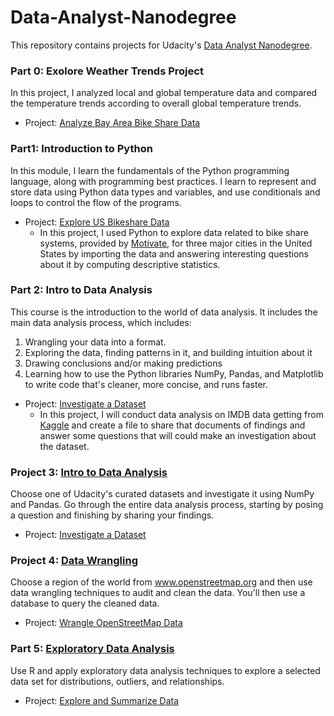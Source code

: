 # Data-Analyst-Nanodegree


This repository contains projects for Udacity's [Data Analyst Nanodegree](https://www.udacity.com/course/data-analyst-nanodegree--nd002).

### Part 0: Exolore Weather Trends Project
In this project, I analyzed local and global temperature data and compared the temperature trends according to overall global temperature trends.

- Project: [Analyze Bay Area Bike Share Data]()

### Part1: Introduction to Python
In this module, I learn the fundamentals of the Python programming language, along with programming best practices. I learn to represent and store data using Python data types and variables, and use conditionals and loops to control the flow of the programs.

- Project: [Explore US Bikeshare Data](https://www.udacity.com/course/intro-to-descriptive-statistics--ud827)
    - In this project, I used Python to explore data related to bike share systems, provided by [Motivate](https://www.motivateco.com/), for three major cities in the United States by importing the data and answering interesting questions about it by computing descriptive statistics.

### Part 2: Intro to Data Analysis
This course is the introduction to the world of data analysis. It includes the main data analysis process, which includes: 

1. Wrangling your data into a format.
2.  Exploring the data, finding patterns in it, and building intuition about it
3.  Drawing conclusions and/or making predictions
4. Learning how to use the Python libraries NumPy, Pandas, and Matplotlib to write code that's cleaner, more concise, and runs faster.

- Project: [Investigate a Dataset](https://www.udacity.com/course/intro-to-descriptive-statistics--ud827)
    - In this project, I will conduct data analysis on IMDB data getting from [Kaggle](https://www.kaggle.com/tmdb/tmdb-movie-metadata) and create a file to share that documents of findings and answer some questions that will could make an investigation about the dataset. 



### Project 3: [Intro to Data Analysis](https://www.udacity.com/course/intro-to-data-analysis--ud170)
Choose one of Udacity's curated datasets and investigate it using NumPy and Pandas. Go through the entire data analysis process, starting by posing a question and finishing by sharing your findings.

- Project: [Investigate a Dataset](https://github.com/kaishengteh/Data-Analyst-Nanodegree/blob/master/3-Intro-to-Data-Analysis/Investigate-a-Dataset.ipynb)

### Project 4: [Data Wrangling](https://www.udacity.com/course/data-wrangling-with-mongodb--ud032)
Choose a region of the world from www.openstreetmap.org and then use data wrangling techniques to audit and clean the data. You'll then use a database to query the cleaned data.

- Project: [Wrangle OpenStreetMap Data](https://github.com/kaishengteh/Data-Analyst-Nanodegree/blob/master/4-Data-Wrangling/Data_Wrangling.ipynb)

### Part 5: [Exploratory Data Analysis](https://www.udacity.com/course/data-analysis-with-r--ud651)
Use R and apply exploratory data analysis techniques to explore a selected data set for distributions, outliers, and relationships.

- Project: [Explore and Summarize Data](https://cdn.rawgit.com/kaishengteh/Data-Analyst-Nanodegree/e94db549/5-Exploratory-Data-Analysis/Exploratory%20Data%20Analysis.html)

